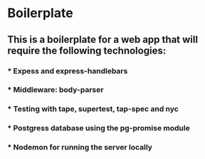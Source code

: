 # Boilerplate

## This is a boilerplate for a web app that will require the following technologies:

### * Expess and express-handlebars
### * Middleware: body-parser
### * Testing with tape, supertest, tap-spec and nyc
### * Postgress database using the pg-promise module
### * Nodemon for running the server locally

